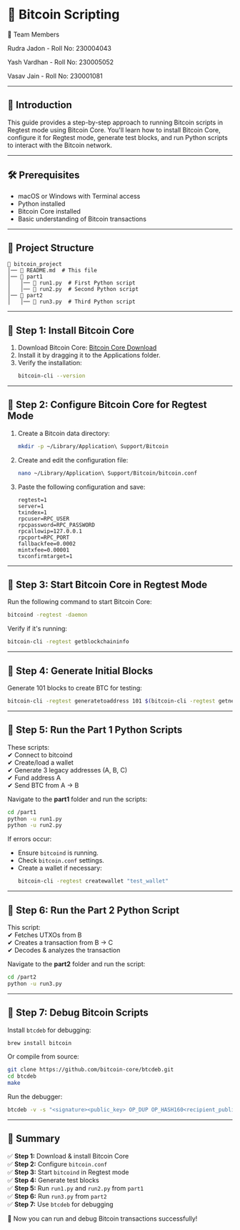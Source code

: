 # 🚀 Bitcoin Scripting

👥 Team Members

Rudra Jadon - Roll No: 230004043

Yash Vardhan - Roll No: 230005052

Vasav Jain - Roll No: 230001081

---

## 📌 Introduction
This guide provides a step-by-step approach to running Bitcoin scripts in Regtest mode using Bitcoin Core. You'll learn how to install Bitcoin Core, configure it for Regtest mode, generate test blocks, and run Python scripts to interact with the Bitcoin network.

---
## 🛠 Prerequisites
- macOS or Windows with Terminal access
- Python installed
- Bitcoin Core installed
- Basic understanding of Bitcoin transactions

---

## 📂 Project Structure
```
📁 bitcoin_project  
│── 📄 README.md  # This file  
│── 📁 part1  
│   │── 📄 run1.py  # First Python script  
│   │── 📄 run2.py  # Second Python script  
│── 📁 part2  
│   │── 📄 run3.py  # Third Python script  
```

---

## 🔹 Step 1: Install Bitcoin Core
1. Download Bitcoin Core: [Bitcoin Core Download](https://bitcoincore.org/en/download/)  
2. Install it by dragging it to the Applications folder.  
3. Verify the installation:  
   ```bash
   bitcoin-cli --version
   ```

---

## 🔹 Step 2: Configure Bitcoin Core for Regtest Mode
1. Create a Bitcoin data directory:  
   ```bash
   mkdir -p ~/Library/Application\ Support/Bitcoin
   ```
2. Create and edit the configuration file:  
   ```bash
   nano ~/Library/Application\ Support/Bitcoin/bitcoin.conf
   ```
3. Paste the following configuration and save:  
   ```
   regtest=1
   server=1
   txindex=1
   rpcuser=RPC_USER
   rpcpassword=RPC_PASSWORD
   rpcallowip=127.0.0.1
   rpcport=RPC_PORT
   fallbackfee=0.0002
   mintxfee=0.00001
   txconfirmtarget=1
   ```

---

## 🔹 Step 3: Start Bitcoin Core in Regtest Mode
Run the following command to start Bitcoin Core:  
```bash
bitcoind -regtest -daemon
```
Verify if it's running:  
```bash
bitcoin-cli -regtest getblockchaininfo
```

---

## 🔹 Step 4: Generate Initial Blocks
Generate 101 blocks to create BTC for testing:  
```bash
bitcoin-cli -regtest generatetoaddress 101 $(bitcoin-cli -regtest getnewaddress)
```

---

## 🔹 Step 5: Run the Part 1 Python Scripts
These scripts:  
✔ Connect to bitcoind  
✔ Create/load a wallet  
✔ Generate 3 legacy addresses (A, B, C)  
✔ Fund address A  
✔ Send BTC from A → B  

Navigate to the **part1** folder and run the scripts:  
```bash
cd /part1
python -u run1.py
python -u run2.py
```

If errors occur:  
- Ensure `bitcoind` is running.  
- Check `bitcoin.conf` settings.  
- Create a wallet if necessary:  
  ```bash
  bitcoin-cli -regtest createwallet "test_wallet"
  ```

---

## 🔹 Step 6: Run the Part 2 Python Script
This script:  
✔ Fetches UTXOs from B  
✔ Creates a transaction from B → C  
✔ Decodes & analyzes the transaction  

Navigate to the **part2** folder and run the script:  
```bash
cd /part2
python -u run3.py
```

---

## 🔹 Step 7: Debug Bitcoin Scripts
Install `btcdeb` for debugging:  
```bash
brew install bitcoin
```
Or compile from source:  
```bash
git clone https://github.com/bitcoin-core/btcdeb.git
cd btcdeb
make
```

Run the debugger:  
```bash
btcdeb -v -s "<signature><public_key> OP_DUP OP_HASH160<recipient_public_key_hash>OP_EQUALVERIFYOP_CHECKSIG"
```

---

## 🎯 Summary
✅ **Step 1:** Download & install Bitcoin Core  
✅ **Step 2:** Configure `bitcoin.conf`  
✅ **Step 3:** Start `bitcoind` in Regtest mode  
✅ **Step 4:** Generate test blocks  
✅ **Step 5:** Run `run1.py` and `run2.py` from `part1`  
✅ **Step 6:** Run `run3.py` from `part2`  
✅ **Step 7:** Use `btcdeb` for debugging  

🚀 Now you can run and debug Bitcoin transactions successfully!
